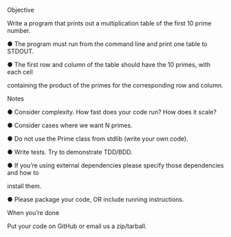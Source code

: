 Objective

Write a program that prints out a multiplication table of the first 10 prime number.

● The program must run from the command line and print one table to STDOUT.

● The first row and column of the table should have the 10 primes, with each cell

containing the product of the primes for the corresponding row and column.

Notes

● Consider complexity. How fast does your code run? How does it scale?

● Consider cases where we want N primes.

● Do not use the Prime class from stdlib (write your own code).

● Write tests. Try to demonstrate TDD/BDD.

● If you’re using external dependencies please specify those dependencies and how to

install them.

● Please package your code, OR include running instructions.

When you’re done

Put your code on GitHub or email us a zip/tarball.
